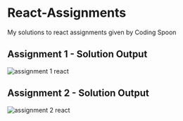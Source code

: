 # React-Assignments
My solutions to react assignments given by Coding Spoon

## Assignment 1 - Solution Output
![assignment 1 react](https://user-images.githubusercontent.com/74138570/213388036-7e5a8797-c834-492f-8ba6-66e8e4a094b8.gif)

## Assignment 2 - Solution Output
![assignment 2 react](https://user-images.githubusercontent.com/74138570/213388036-7e5a8797-c834-492f-8ba6-66e8e4a094b8.gif)

